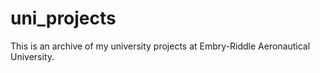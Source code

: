# uni_projects
This is an archive of my university projects at Embry-Riddle Aeronautical University.
